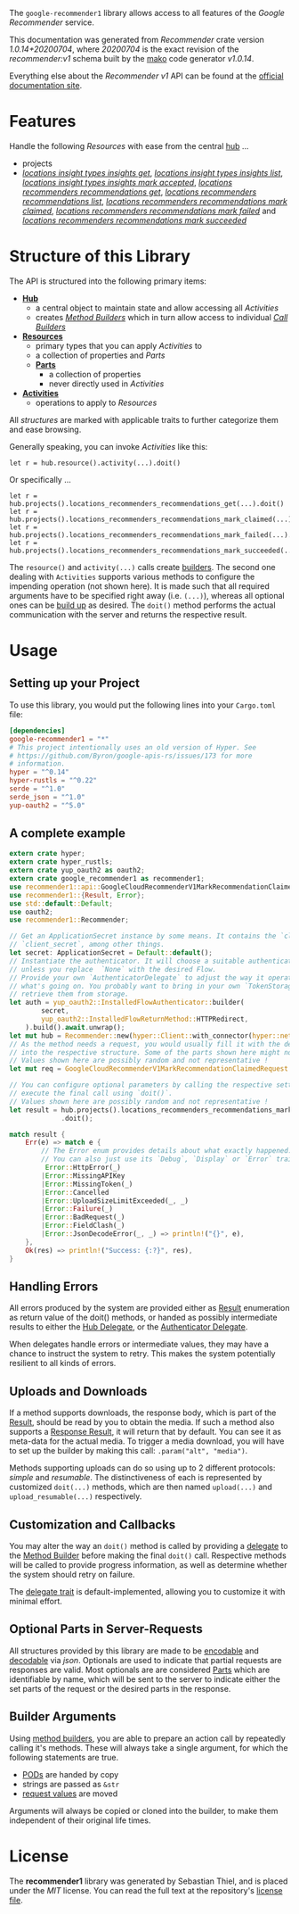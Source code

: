 <!---
DO NOT EDIT !
This file was generated automatically from 'src/mako/api/README.md.mako'
DO NOT EDIT !
-->
The `google-recommender1` library allows access to all features of the *Google Recommender* service.

This documentation was generated from *Recommender* crate version *1.0.14+20200704*, where *20200704* is the exact revision of the *recommender:v1* schema built by the [mako](http://www.makotemplates.org/) code generator *v1.0.14*.

Everything else about the *Recommender* *v1* API can be found at the
[official documentation site](https://cloud.google.com/recommender/docs/).
# Features

Handle the following *Resources* with ease from the central [hub](https://docs.rs/google-recommender1/1.0.14+20200704/google_recommender1/Recommender) ... 

* projects
 * [*locations insight types insights get*](https://docs.rs/google-recommender1/1.0.14+20200704/google_recommender1/api::ProjectLocationInsightTypeInsightGetCall), [*locations insight types insights list*](https://docs.rs/google-recommender1/1.0.14+20200704/google_recommender1/api::ProjectLocationInsightTypeInsightListCall), [*locations insight types insights mark accepted*](https://docs.rs/google-recommender1/1.0.14+20200704/google_recommender1/api::ProjectLocationInsightTypeInsightMarkAcceptedCall), [*locations recommenders recommendations get*](https://docs.rs/google-recommender1/1.0.14+20200704/google_recommender1/api::ProjectLocationRecommenderRecommendationGetCall), [*locations recommenders recommendations list*](https://docs.rs/google-recommender1/1.0.14+20200704/google_recommender1/api::ProjectLocationRecommenderRecommendationListCall), [*locations recommenders recommendations mark claimed*](https://docs.rs/google-recommender1/1.0.14+20200704/google_recommender1/api::ProjectLocationRecommenderRecommendationMarkClaimedCall), [*locations recommenders recommendations mark failed*](https://docs.rs/google-recommender1/1.0.14+20200704/google_recommender1/api::ProjectLocationRecommenderRecommendationMarkFailedCall) and [*locations recommenders recommendations mark succeeded*](https://docs.rs/google-recommender1/1.0.14+20200704/google_recommender1/api::ProjectLocationRecommenderRecommendationMarkSucceededCall)




# Structure of this Library

The API is structured into the following primary items:

* **[Hub](https://docs.rs/google-recommender1/1.0.14+20200704/google_recommender1/Recommender)**
    * a central object to maintain state and allow accessing all *Activities*
    * creates [*Method Builders*](https://docs.rs/google-recommender1/1.0.14+20200704/google_recommender1/client::MethodsBuilder) which in turn
      allow access to individual [*Call Builders*](https://docs.rs/google-recommender1/1.0.14+20200704/google_recommender1/client::CallBuilder)
* **[Resources](https://docs.rs/google-recommender1/1.0.14+20200704/google_recommender1/client::Resource)**
    * primary types that you can apply *Activities* to
    * a collection of properties and *Parts*
    * **[Parts](https://docs.rs/google-recommender1/1.0.14+20200704/google_recommender1/client::Part)**
        * a collection of properties
        * never directly used in *Activities*
* **[Activities](https://docs.rs/google-recommender1/1.0.14+20200704/google_recommender1/client::CallBuilder)**
    * operations to apply to *Resources*

All *structures* are marked with applicable traits to further categorize them and ease browsing.

Generally speaking, you can invoke *Activities* like this:

```Rust,ignore
let r = hub.resource().activity(...).doit()
```

Or specifically ...

```ignore
let r = hub.projects().locations_recommenders_recommendations_get(...).doit()
let r = hub.projects().locations_recommenders_recommendations_mark_claimed(...).doit()
let r = hub.projects().locations_recommenders_recommendations_mark_failed(...).doit()
let r = hub.projects().locations_recommenders_recommendations_mark_succeeded(...).doit()
```

The `resource()` and `activity(...)` calls create [builders][builder-pattern]. The second one dealing with `Activities` 
supports various methods to configure the impending operation (not shown here). It is made such that all required arguments have to be 
specified right away (i.e. `(...)`), whereas all optional ones can be [build up][builder-pattern] as desired.
The `doit()` method performs the actual communication with the server and returns the respective result.

# Usage

## Setting up your Project

To use this library, you would put the following lines into your `Cargo.toml` file:

```toml
[dependencies]
google-recommender1 = "*"
# This project intentionally uses an old version of Hyper. See
# https://github.com/Byron/google-apis-rs/issues/173 for more
# information.
hyper = "^0.14"
hyper-rustls = "^0.22"
serde = "^1.0"
serde_json = "^1.0"
yup-oauth2 = "^5.0"
```

## A complete example

```Rust
extern crate hyper;
extern crate hyper_rustls;
extern crate yup_oauth2 as oauth2;
extern crate google_recommender1 as recommender1;
use recommender1::api::GoogleCloudRecommenderV1MarkRecommendationClaimedRequest;
use recommender1::{Result, Error};
use std::default::Default;
use oauth2;
use recommender1::Recommender;

// Get an ApplicationSecret instance by some means. It contains the `client_id` and 
// `client_secret`, among other things.
let secret: ApplicationSecret = Default::default();
// Instantiate the authenticator. It will choose a suitable authentication flow for you, 
// unless you replace  `None` with the desired Flow.
// Provide your own `AuthenticatorDelegate` to adjust the way it operates and get feedback about 
// what's going on. You probably want to bring in your own `TokenStorage` to persist tokens and
// retrieve them from storage.
let auth = yup_oauth2::InstalledFlowAuthenticator::builder(
        secret,
        yup_oauth2::InstalledFlowReturnMethod::HTTPRedirect,
    ).build().await.unwrap();
let mut hub = Recommender::new(hyper::Client::with_connector(hyper::net::HttpsConnector::new(hyper_rustls::TlsClient::new())), auth);
// As the method needs a request, you would usually fill it with the desired information
// into the respective structure. Some of the parts shown here might not be applicable !
// Values shown here are possibly random and not representative !
let mut req = GoogleCloudRecommenderV1MarkRecommendationClaimedRequest::default();

// You can configure optional parameters by calling the respective setters at will, and
// execute the final call using `doit()`.
// Values shown here are possibly random and not representative !
let result = hub.projects().locations_recommenders_recommendations_mark_claimed(req, "name")
             .doit();

match result {
    Err(e) => match e {
        // The Error enum provides details about what exactly happened.
        // You can also just use its `Debug`, `Display` or `Error` traits
         Error::HttpError(_)
        |Error::MissingAPIKey
        |Error::MissingToken(_)
        |Error::Cancelled
        |Error::UploadSizeLimitExceeded(_, _)
        |Error::Failure(_)
        |Error::BadRequest(_)
        |Error::FieldClash(_)
        |Error::JsonDecodeError(_, _) => println!("{}", e),
    },
    Ok(res) => println!("Success: {:?}", res),
}

```
## Handling Errors

All errors produced by the system are provided either as [Result](https://docs.rs/google-recommender1/1.0.14+20200704/google_recommender1/client::Result) enumeration as return value of
the doit() methods, or handed as possibly intermediate results to either the 
[Hub Delegate](https://docs.rs/google-recommender1/1.0.14+20200704/google_recommender1/client::Delegate), or the [Authenticator Delegate](https://docs.rs/yup-oauth2/*/yup_oauth2/trait.AuthenticatorDelegate.html).

When delegates handle errors or intermediate values, they may have a chance to instruct the system to retry. This 
makes the system potentially resilient to all kinds of errors.

## Uploads and Downloads
If a method supports downloads, the response body, which is part of the [Result](https://docs.rs/google-recommender1/1.0.14+20200704/google_recommender1/client::Result), should be
read by you to obtain the media.
If such a method also supports a [Response Result](https://docs.rs/google-recommender1/1.0.14+20200704/google_recommender1/client::ResponseResult), it will return that by default.
You can see it as meta-data for the actual media. To trigger a media download, you will have to set up the builder by making
this call: `.param("alt", "media")`.

Methods supporting uploads can do so using up to 2 different protocols: 
*simple* and *resumable*. The distinctiveness of each is represented by customized 
`doit(...)` methods, which are then named `upload(...)` and `upload_resumable(...)` respectively.

## Customization and Callbacks

You may alter the way an `doit()` method is called by providing a [delegate](https://docs.rs/google-recommender1/1.0.14+20200704/google_recommender1/client::Delegate) to the 
[Method Builder](https://docs.rs/google-recommender1/1.0.14+20200704/google_recommender1/client::CallBuilder) before making the final `doit()` call. 
Respective methods will be called to provide progress information, as well as determine whether the system should 
retry on failure.

The [delegate trait](https://docs.rs/google-recommender1/1.0.14+20200704/google_recommender1/client::Delegate) is default-implemented, allowing you to customize it with minimal effort.

## Optional Parts in Server-Requests

All structures provided by this library are made to be [encodable](https://docs.rs/google-recommender1/1.0.14+20200704/google_recommender1/client::RequestValue) and 
[decodable](https://docs.rs/google-recommender1/1.0.14+20200704/google_recommender1/client::ResponseResult) via *json*. Optionals are used to indicate that partial requests are responses 
are valid.
Most optionals are are considered [Parts](https://docs.rs/google-recommender1/1.0.14+20200704/google_recommender1/client::Part) which are identifiable by name, which will be sent to 
the server to indicate either the set parts of the request or the desired parts in the response.

## Builder Arguments

Using [method builders](https://docs.rs/google-recommender1/1.0.14+20200704/google_recommender1/client::CallBuilder), you are able to prepare an action call by repeatedly calling it's methods.
These will always take a single argument, for which the following statements are true.

* [PODs][wiki-pod] are handed by copy
* strings are passed as `&str`
* [request values](https://docs.rs/google-recommender1/1.0.14+20200704/google_recommender1/client::RequestValue) are moved

Arguments will always be copied or cloned into the builder, to make them independent of their original life times.

[wiki-pod]: http://en.wikipedia.org/wiki/Plain_old_data_structure
[builder-pattern]: http://en.wikipedia.org/wiki/Builder_pattern
[google-go-api]: https://github.com/google/google-api-go-client

# License
The **recommender1** library was generated by Sebastian Thiel, and is placed 
under the *MIT* license.
You can read the full text at the repository's [license file][repo-license].

[repo-license]: https://github.com/Byron/google-apis-rsblob/master/LICENSE.md
